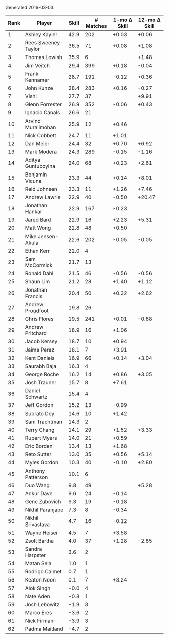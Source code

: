 Generated 2016-03-03.

| Rank | Player              | Skill | # Matches | 1-mo Δ Skill | 12-mo Δ Skill |
|------|---------------------|-------|-----------|--------------|---------------|
|    1 | Ashley Kayler       |  42.9 |       202 |        +0.03 |         +0.06 |
|    2 | Rees Sweeney-Taylor |  36.5 |        71 |        +0.08 |         +1.08 |
|    3 | Thomas Lowish       |  35.9 |         6 |              |         +1.48 |
|    4 | Jim Veitch          |  29.4 |       399 |        +0.18 |         -0.04 |
|    5 | Frank Kennamer      |  28.7 |       191 |        -0.12 |         +0.36 |
|    6 | John Kunze          |  28.4 |       283 |        +0.16 |         -0.27 |
|    7 | Vishi               |  27.7 |        37 |              |         +9.91 |
|    8 | Glenn Forrester     |  26.9 |       352 |        -0.06 |         +0.43 |
|    9 | Ignacio Canals      |  26.6 |        21 |              |               |
|   10 | Arvind Muralimohan  |  25.9 |        12 |        +0.46 |               |
|   11 | Nick Cobbett        |  24.7 |        11 |        +1.01 |               |
|   12 | Dan Meier           |  24.4 |        32 |        +0.70 |         +6.92 |
|   13 | Mark Modera         |  24.3 |       289 |        -0.15 |         -1.16 |
|   14 | Aditya Guntuboyina  |  24.0 |        68 |        +0.23 |         +2.61 |
|   15 | Benjamin Vicuna     |  23.3 |        44 |        +0.14 |         +8.01 |
|   16 | Reid Johnsen        |  23.3 |        11 |        +1.26 |         +7.46 |
|   17 | Andrew Lawrie       |  22.9 |        40 |        -0.50 |        +20.47 |
|   18 | Jonathan Hankar     |  22.9 |       167 |        -0.23 |               |
|   19 | Jared Bard          |  22.9 |        16 |        +2.23 |         +5.31 |
|   20 | Matt Wong           |  22.8 |        48 |        +0.50 |               |
|   21 | Mike Jensen-Akula   |  22.6 |       202 |        -0.05 |         -0.05 |
|   22 | Ethan Kerr          |  22.0 |         4 |              |               |
|   23 | Sam McCormick       |  21.7 |        13 |              |               |
|   24 | Ronald Dahl         |  21.5 |        46 |        -0.56 |         -0.56 |
|   25 | Shaun Lim           |  21.2 |        28 |        +1.40 |         +1.12 |
|   26 | Jonathan Francis    |  20.4 |        50 |        +0.32 |         +2.62 |
|   27 | Andrew Proudfoot    |  19.8 |        26 |              |               |
|   28 | Chris Flores        |  19.5 |       241 |        +0.01 |         -0.68 |
|   29 | Andrew Pritchard    |  18.9 |        16 |        +1.06 |               |
|   30 | Jacob Kersey        |  18.7 |        10 |        +0.94 |               |
|   31 | Jaime Perez         |  18.1 |         7 |        +3.91 |               |
|   32 | Kent Daniels        |  16.9 |        66 |        +0.14 |         +3.04 |
|   33 | Saurabh Baja        |  16.3 |         4 |              |               |
|   34 | George Roche        |  16.2 |        14 |        +0.86 |         +3.05 |
|   35 | Josh Trauner        |  15.7 |         8 |        +7.61 |               |
|   36 | Daniel Schwartz     |  15.4 |         4 |              |               |
|   37 | Jeff Gordon         |  15.2 |        13 |        -0.99 |               |
|   38 | Subrato Dey         |  14.6 |        10 |        +1.42 |               |
|   39 | Sam Trachtman       |  14.3 |         2 |              |               |
|   40 | Terry Chang         |  14.1 |        29 |        +1.52 |         +3.33 |
|   41 | Rupert Myers        |  14.0 |        21 |        +0.59 |               |
|   42 | Eric Borden         |  13.4 |        13 |        +1.68 |               |
|   43 | Reto Sutter         |  13.0 |        35 |        +0.56 |         +5.14 |
|   44 | Myles Gordon        |  10.3 |        40 |        -0.10 |         +2.80 |
|   45 | Anthony Patterson   |  10.1 |         6 |              |               |
|   46 | Duo Wang            |   9.8 |        49 |              |         +5.28 |
|   47 | Ankur Dave          |   9.6 |        24 |        -0.14 |               |
|   48 | Gene Zubovich       |   9.3 |        19 |        -0.18 |               |
|   49 | Nikhil Paranjape    |   7.3 |         8 |        -0.34 |               |
|   50 | Nikhil Srivastava   |   4.7 |        16 |        -0.12 |               |
|   51 | Wayne Heiser        |   4.5 |         7 |        +3.58 |               |
|   52 | Zsolt Bartha        |   4.0 |        37 |        +1.28 |         -2.85 |
|   53 | Sandra Harpster     |   3.6 |         2 |              |               |
|   54 | Matan Sela          |   1.0 |         1 |              |               |
|   55 | Rodrigo Calmet      |   0.7 |         1 |              |               |
|   56 | Keaton Noon         |   0.1 |         7 |        +3.24 |               |
|   57 | Alok Singh          |  -0.0 |         4 |              |               |
|   58 | Nate Aden           |  -0.8 |         1 |              |               |
|   59 | Josh Lebowitz       |  -1.9 |         3 |              |               |
|   60 | Marco Eres          |  -3.6 |         2 |              |               |
|   61 | Nick Firmani        |  -3.9 |         3 |              |               |
|   62 | Padma Maitland      |  -4.7 |         2 |              |               |